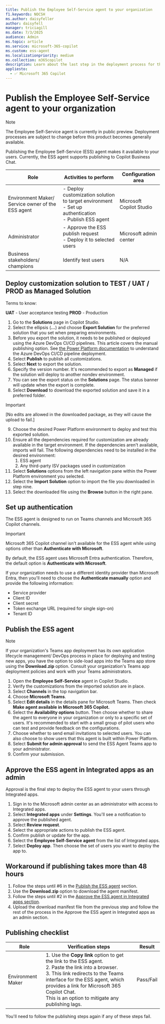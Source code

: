 ```yaml
---
title: Publish the Employee Self-Service agent to your organization
f1.keywords: NOCSH
ms.author: daisyfeller
author: daisyfell
manager: triciagill
ms.date: 7/3/2025
audience: Admin
ms.topic: article
ms.service: microsoft-365-copilot
ms.custom: ess-agent
ms.localizationpriority: medium
ms.collection: m365copilot
description: Learn about the last step in the deployment process for the Employee Self-Service agent.
appliesto:
  - ✅ Microsoft 365 Copilot
---
```


# Publish the Employee Self-Service agent to your organization

>[!NOTE]
>The Employee Self-Service agent is currently in public preview. Deployment processes are subject to change before this product becomes generally available.

Publishing the Employee Self-Service (ESS) agent makes it available to your users. Currently, the ESS agent supports publishing to Copilot Business Chat.

|Role |Activities to perform |Configuration area |
|-----|----------------------|-------------------|
|Environment Maker/ Service owner of the ESS agent |- Deploy customization solution to target environment</br> - Set up authentication</br> - Publish ESS agent |Microsoft Copilot Studio |
|Administrator |- Approve the ESS publish request</br> - Deploy it to selected users |Microsoft admin center |
|Business stakeholders/ champions |Identify test users |N/A |

## Deploy customization solution to TEST / UAT / PROD as Managed Solution

Terms to know:

**UAT** - User acceptance testing
**PROD** - Production

1. Go to the **Solutions** page in Copilot Studio.
1. Select the ellipsis (**...**) and choose **Export Solution** for the preferred solution that you set when preparing environments.
1. Before you export the solution, it needs to be published or deployed using the Azure DevOps CI/CD pipelines. This article covers the manual publishing option. See [the Power Platform documentation](/power-platform/alm/pipelines) to understand the Azure DevOps CI/CD pipeline deployment.
1. Select **Publish** to publish all customizations.
1. Select **Next** to export the solution.
1. Specify the version number. It's recommended to export as **Managed** if the solution will deploy to another nondev environment.
1. You can see the export status on the **Solutions** page. The status banner will update when the export is complete.
1. Select **Download** to download the exported solution and save it in a preferred folder.

>[!IMPORTANT]
>[No edits are allowed in the downloaded package, as they will cause the upload to fail.]

9. Choose the desired Power Platform environment to deploy and test this exported solution.
10. Ensure all the dependencies required for customization are already available in the target environment. If the dependencies aren't available, imports will fail. The following dependencies need to be installed in the desired environment:
    1. ESS agent
    1. Any third-party ISV packages used in customization
11. Select **Solutions** options from the left navigation pane within the Power Platform environment you selected.
12. Select the **Import Solution** option to import the file you downloaded in step nine.
13. Select the downloaded file using the **Browse** button in the right pane.

## Set up authentication

The ESS agent is designed to run on Teams channels and Microsoft 365 Copilot channels.

>[!IMPORTANT]
>Microsoft 365 Copilot channel isn't available for the ESS agent while using options other than **Authenticate with Microsoft**.

By default, the ESS agent uses Microsoft Entra authentication. Therefore, the default option is **Authenticate with Microsoft**.

If your organization needs to use a different identity provider than Microsoft Entra, then you'll need to choose the **Authenticate manually** option and provide the following information:

- Service provider
- Client ID
- Client secret
- Token exchange URL (required for single sign-on)
- Tenant ID

## Publish the ESS agent

>[!NOTE]
>If your organization's Teams app deployment has its own application lifecycle management/ DevOps process in place for deploying and testing new apps, you have the option to side-load apps into the Teams app store using the **Download.zip** option. Consult your organization's Teams app deployment policies and work with your Teams administrators.

1. Open the **Employee Self-Service** agent in Copilot Studio.
1. Verify the customizations from the imported solution are in place.
1. Select **Channels** in the top navigation bar.
1. Choose **Microsoft Teams**.
1. Select **Edit details** in the details pane for Microsoft Teams. Then check **Make agent available in Microsoft 365 Copilot.**
1. Select the **Availability options** button. Then choose whether to share the agent to everyone in your organization or only to a specific set of users. It's recommended to start with a small group of pilot users who can test and provide feedback on the configurations.
1. Choose whether to send email invitations to selected users. You can also choose to show users that this agent is built within Power Platform.
1. Select **Submit for admin approval** to send the ESS Agent Teams app to your administrator.
1. Confirm your submission.

## Approve the ESS agent in Integrated apps as an admin

Approval is the final step to deploy the ESS agent to your users through Integrated apps.

1. Sign in to the Microsoft admin center as an administrator with access to Integrated apps.
1. Select **Integrated apps** under **Settings**. You'll see a notification to approve the published agent.
1. Select **Review request**.
1. Select the appropriate actions to publish the ESS agent.
1. Confirm publish or update for the app.
1. Select the **Employee Self-Service agent** from the list of Integrated apps.
1. Select **Deploy app**. Then choose the set of users you want to deploy the app to.

## Workaround if publishing takes more than 48 hours

1. Follow the steps until #6 in the [Publish the ESS agent](#publish-the-ess-agent) section.
1. Use the **Download.zip** option to download the agent manifest.
1. Follow the steps until #2 in the [Approve the ESS agent in Integrated apps section](#approve-the-ess-agent-in-integrated-apps-as-an-admin).
1. Upload the download manifest file from the previous step and follow the rest of the process in the Approve the ESS agent in Integrated apps as an admin section.

## Publishing checklist

|Role |Verification steps |Result |
|-----|-------------------|-------|
|Environment Maker |1. Use the **Copy link** option to get the link to the ESS agent.</br> 2. Paste the link into a browser.</br> 3. This link redirects to the Teams interface for the ESS agent, which provides a link for Microsoft 365 Copilot Chat.</br> This is an option to mitigate any publishing lags. |Pass/Fail|

You'll need to follow the publishing steps again if any of these steps fail.
